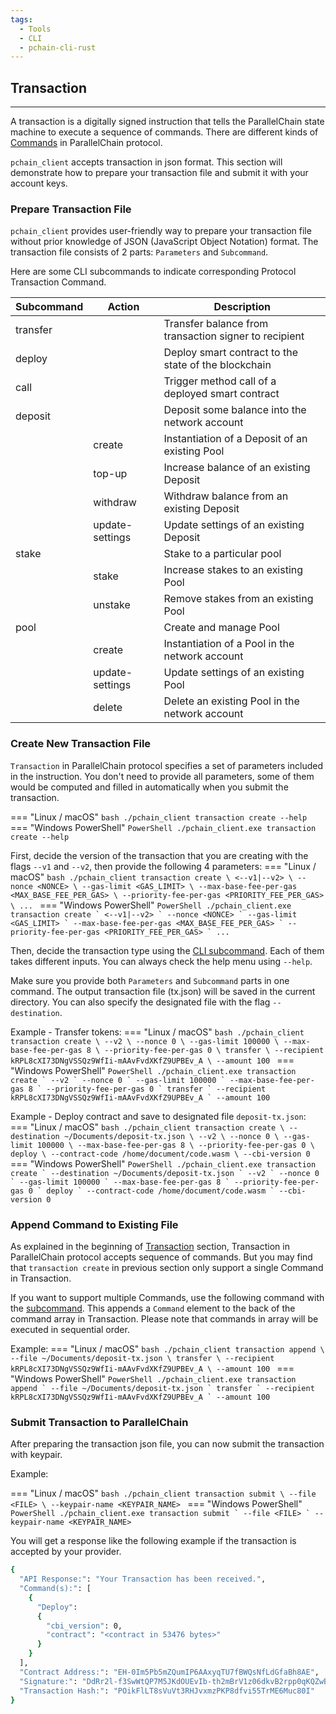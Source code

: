 ```yaml
---
tags:
  - Tools
  - CLI
  - pchain-cli-rust
---
```



## Transaction 
---

A transaction is a digitally signed instruction that tells the ParallelChain state machine to execute a sequence of commands. There are different kinds of [Commands](https://docs.rs/pchain-types/0.4.3/pchain_types/blockchain/enum.Command.html) in ParallelChain protocol. 

`pchain_client` accepts transaction in json format. This section will demonstrate how to prepare your transaction file and submit it with your account keys.
### Prepare Transaction File
`pchain_client` provides user-friendly way to prepare your transaction file without prior knowledge of JSON (JavaScript Object Notation) format.
The transaction file consists of 2 parts: `Parameters` and `Subcommand`.

Here are some CLI subcommands to indicate corresponding Protocol Transaction Command. 

| Subcommand | Action          | Description                                           |
|------------|-----------------|-------------------------------------------------------|
| transfer   |                 | Transfer balance from transaction signer to recipient |
| deploy     |                 | Deploy smart contract to the state of the blockchain  |
| call       |                 | Trigger method call of a deployed smart contract      |
| deposit    |                 | Deposit some balance into the network account         |
|            | create          | Instantiation of a Deposit of an existing Pool        |
|            | top-up          | Increase balance of an existing Deposit               |
|            | withdraw        | Withdraw balance from an existing Deposit             |
|            | update-settings | Update settings of an existing Deposit                |
| stake      |                 | Stake to a particular pool                            |
|            | stake           | Increase stakes to an existing Pool                   |
|            | unstake         | Remove stakes from an existing Pool                   |
| pool       |                 | Create and manage Pool                                |
|            | create          | Instantiation of a Pool in the network account        |
|            | update-settings | Update settings of an existing Pool                   |
|            | delete          | Delete an existing Pool in the network account        |

### Create New Transaction File
`Transaction` in ParallelChain protocol specifies a set of parameters included in the instruction. You don't need to provide all parameters, some of them would be computed and filled in automatically when you submit the transaction.

=== "Linux / macOS"
    ```bash
    ./pchain_client transaction create --help
    ```
=== "Windows PowerShell"
    ```PowerShell
    ./pchain_client.exe transaction create --help
    ```


First, decide the version of the transaction that you are creating with the flags `--v1` and `--v2`, then provide the following 4 parameters:
=== "Linux / macOS"
    ```bash
    ./pchain_client transaction create \
      <--v1|--v2> \
      --nonce <NONCE> \
      --gas-limit <GAS_LIMIT> \
      --max-base-fee-per-gas <MAX_BASE_FEE_PER_GAS> \
      --priority-fee-per-gas <PRIORITY_FEE_PER_GAS> \
    ...
    ```
=== "Windows PowerShell"
    ```PowerShell
    ./pchain_client.exe transaction create `
      <--v1|--v2> `
      --nonce <NONCE> `
      --gas-limit <GAS_LIMIT> `
      --max-base-fee-per-gas <MAX_BASE_FEE_PER_GAS> `
      --priority-fee-per-gas <PRIORITY_FEE_PER_GAS> `
    ...
    ```

Then, decide the transaction type using the [CLI subcommand](#prepare-transaction-file). Each of them takes different inputs. You can always check the help menu using `--help`.

Make sure you provide both `Parameters` and `Subcommand` parts in one command. The output transaction file (tx.json) will be saved in the current directory. You can also specify the designated file with the flag `--destination`.

Example - Transfer tokens:
=== "Linux / macOS"
    ```bash
    ./pchain_client transaction create \
      --v2 \
      --nonce 0 \
      --gas-limit 100000 \
      --max-base-fee-per-gas 8 \
      --priority-fee-per-gas 0 \
      transfer \
        --recipient kRPL8cXI73DNgVSSQz9WfIi-mAAvFvdXKfZ9UPBEv_A \
        --amount 100
    ```
=== "Windows PowerShell"
    ```PowerShell
    ./pchain_client.exe transaction create `
      --v2 `
      --nonce 0 `
      --gas-limit 100000 `
      --max-base-fee-per-gas 8 `
      --priority-fee-per-gas 0 `
      transfer `
        --recipient kRPL8cXI73DNgVSSQz9WfIi-mAAvFvdXKfZ9UPBEv_A `
        --amount 100
    ```

Example - Deploy contract and save to designated file `deposit-tx.json`:
=== "Linux / macOS"
    ```bash
    ./pchain_client transaction create \
    --destination ~/Documents/deposit-tx.json \
    --v2 \
    --nonce 0 \
    --gas-limit 100000 \
    --max-base-fee-per-gas 8 \
    --priority-fee-per-gas 0 \
    deploy \
      --contract-code /home/document/code.wasm \
      --cbi-version 0
    ```
=== "Windows PowerShell"
    ```PowerShell
    ./pchain_client.exe transaction create `
    --destination ~/Documents/deposit-tx.json `
    --v2 `
    --nonce 0 `
    --gas-limit 100000 `
    --max-base-fee-per-gas 8 `
    --priority-fee-per-gas 0 `
    deploy `
      --contract-code /home/document/code.wasm `
      --cbi-version 0
    ```


### Append Command to Existing File
As explained in the beginning of [Transaction](#transaction) section, Transaction in ParallelChain protocol accepts sequence of commands. But you may find that `transaction create` in previous section only support a single Command in Transaction. 

If you want to support multiple Commands, use the following command with the [subcommand](#prepare-transaction-file). This appends a `Command` element to the back of the command array in Transaction. Please note that commands in array will be executed in sequential order.

Example:
=== "Linux / macOS"
    ```bash
    ./pchain_client transaction append \
    --file ~/Documents/deposit-tx.json \
    transfer \
      --recipient kRPL8cXI73DNgVSSQz9WfIi-mAAvFvdXKfZ9UPBEv_A \
      --amount 100
    ```
=== "Windows PowerShell"
    ```PowerShell
    ./pchain_client.exe transaction append `
    --file ~/Documents/deposit-tx.json `
    transfer `
      --recipient kRPL8cXI73DNgVSSQz9WfIi-mAAvFvdXKfZ9UPBEv_A `
      --amount 100
    ```

### Submit Transaction to ParallelChain
After preparing the transaction json file, you can now submit the transaction with keypair.

Example:

=== "Linux / macOS"
    ```bash
    ./pchain_client transaction submit \
    --file <FILE> \
    --keypair-name <KEYPAIR_NAME>
    ```
=== "Windows PowerShell"
    ```PowerShell
    ./pchain_client.exe transaction submit `
    --file <FILE> `
    --keypair-name <KEYPAIR_NAME>
    ```

You will get a response like the following example if the transaction is accepted by your provider.
```sh
{
  "API Response:": "Your Transaction has been received.",
  "Command(s):": [
    {
      "Deploy":
      {
        "cbi_version": 0,
        "contract": "<contract in 53476 bytes>"
      }
    }
  ],
  "Contract Address:": "EH-0Im5Pb5mZQumIP6AAxyqTU7fBWQsNfLdGfaBh8AE",
  "Signature:": "DdRr2l-f3SwWtQP7M5JKdOUEvIb-th2mBrV1z06dkvB2rpp0qKQZwBBzJBh8czCqplUsmzSlSjPNrvOQbx2jAA",
  "Transaction Hash:": "POikFlLT8sVuVt3RHJvxmzPKP8dfvi55TrME6Muc80I"
}
```
